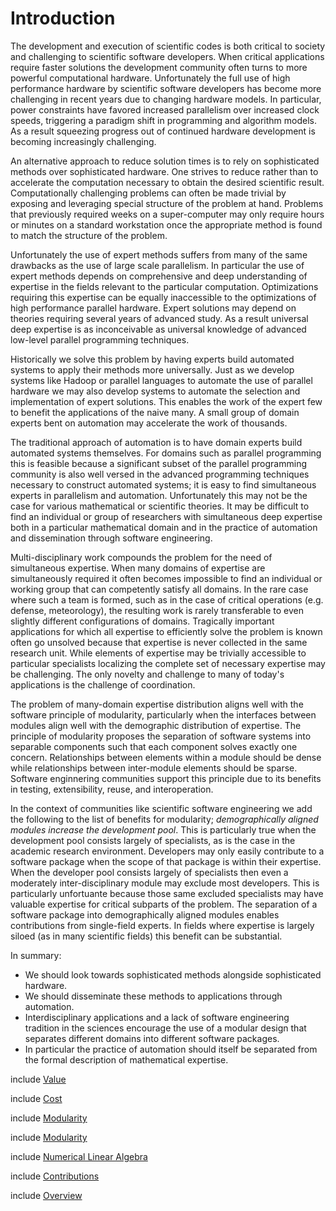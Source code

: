 Introduction
============


The development and execution of scientific codes is both critical to society and challenging to scientific software developers.  When critical applications require faster solutions the development community often turns to more powerful computational hardware.  Unfortunately the full use of high performance hardware by scientific software developers has become more challenging in recent years due to changing hardware models.  In particular, power constraints have favored increased parallelism over increased clock speeds, triggering a paradigm shift in programming and algorithm models.  As a result squeezing progress out of continued hardware development is becoming increasingly challenging.

An alternative approach to reduce solution times is to rely on sophisticated methods over sophisticated hardware.  One strives to reduce rather than to accelerate the computation necessary to obtain the desired scientific result.  Computationally challenging problems can often be made trivial by exposing and leveraging special structure of the problem at hand.  Problems that previously required weeks on a super-computer may only require hours or minutes on a standard workstation once the appropriate method is found to match the structure of the problem.

Unfortunately the use of expert methods suffers from many of the same drawbacks as the use of large scale parallelism.  In particular the use of expert methods depends on comprehensive and deep understanding of expertise in the fields relevant to the particular computation.  Optimizations requiring this expertise can be equally inaccessible to the optimizations of high performance parallel hardware.  Expert solutions may depend on theories requiring several years of advanced study.  As a result universal deep expertise is as inconceivable as universal knowledge of advanced low-level parallel programming techniques.

Historically we solve this problem by having experts build automated systems to apply their methods more universally.  Just as we develop systems like Hadoop or parallel languages to automate the use of parallel hardware we may also develop systems to automate the selection and implementation of expert solutions.  This enables the work of the expert few to benefit the applications of the naive many.  A small group of domain experts bent on automation may accelerate the work of thousands.

The traditional approach of automation is to have domain experts build automated systems themselves.  For domains such as parallel programming this is feasible because a significant subset of the parallel programming community is also well versed in the advanced programming techniques necessary to construct automated systems; it is easy to find simultaneous experts in parallelism and automation.  Unfortunately this may not be the case for various mathematical or scientific theories.  It may be difficult to find an individual or group of researchers with simultaneous deep expertise both in a particular mathematical domain and in the practice of automation and dissemination through software engineering.

Multi-disciplinary work compounds the problem for the need of simultaneous expertise.  When many domains of expertise are simultaneously required it often becomes impossible to find an individual or working group that can competently satisfy all domains.  In the rare case where such a team is formed, such as in the case of critical operations (e.g. defense, meteorology), the resulting work is rarely transferable to even slightly different configurations of domains.  Tragically important applications for which all expertise to efficiently solve the problem is known often go unsolved because that expertise is never collected in the same research unit.  While elements of expertise may be trivially accessible to particular specialists localizing the complete set of necessary expertise may be challenging.  The only novelty and challenge to many of today's applications is the challenge of coordination.

The problem of many-domain expertise distribution aligns well with the software principle of modularity, particularly when the interfaces between modules align well with the demographic distribution of expertise.  The principle of modularity proposes the separation of software systems into separable components such that each component solves exactly one concern.  Relationships between elements within a module should be dense while relationships between inter-module elements should be sparse.  Software enginnering communities support this principle due to its benefits in testing, extensibility, reuse, and interoperation.  

In the context of communities like scientific software engineering we add the following to the list of benefits for modularity; *demographically aligned modules increase the development pool*.  This is particularly true when the development pool consists largely of specialists, as is the case in the academic research environment.  Developers may only easily contribute to a software package when the scope of that package is within their expertise.  When the developer pool consists largely of specialists then even a moderately inter-disciplinary module may exclude most developers.  This is particularly unfortuante because those same excluded specialists may have valuable expertise for critical subparts of the problem.  The separation of a software package into demographically aligned modules enables contributions from single-field experts.  In fields where expertise is largely siloed (as in many scientific fields) this benefit can be substantial.


In summary: 

*   We should look towards sophisticated methods alongside sophisticated hardware.
*   We should disseminate these methods to applications through automation.
*   Interdisciplinary applications and a lack of software engineering tradition in the sciences encourage the use of a modular design that separates different domains into different software packages.
*   In particular the practice of automation should itself be separated from the formal description of mathematical expertise.



include [Value](value.md)

include [Cost](cost.md)

include [Modularity](modularity.md)

include [Modularity](expertise.md)

include [Numerical Linear Algebra](introduction-nla.md)

include [Contributions](contributions.md)

include [Overview](overview.md)
